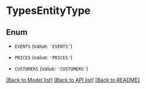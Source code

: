 # TypesEntityType


## Enum

* `EVENTS` (value: `'EVENTS'`)

* `PRICES` (value: `'PRICES'`)

* `CUSTOMERS` (value: `'CUSTOMERS'`)

[[Back to Model list]](../README.md#documentation-for-models) [[Back to API list]](../README.md#documentation-for-api-endpoints) [[Back to README]](../README.md)


